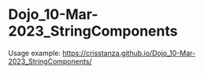# Dojo_10-Mar-2023_StringComponents

Usage example: https://crisstanza.github.io/Dojo_10-Mar-2023_StringComponents/
